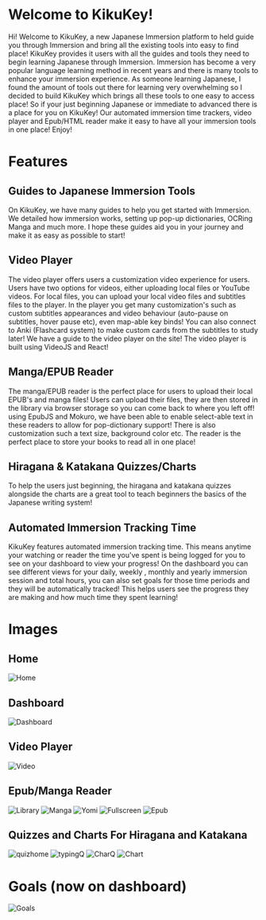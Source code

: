 # Welcome to KikuKey!

Hi! Welcome to KikuKey, a new Japanese Immersion platform to held guide you through Immersion and bring all the existing tools into easy to find place! KikuKey provides it users with all the guides and tools they need to begin learning Japanese through Immersion. Immersion has become a very popular language learning method in recent years and there is many tools to enhance your immersion experience. As someone learning Japanese, I found the amount of tools out there for learning very overwhelming so I decided to build KikuKey which brings all these tools to one easy to access place! So if your just beginning Japanese or immediate to advanced there is a place for you on KikuKey! Our automated immersion time trackers, video player and Epub/HTML reader make it easy to have all your immersion tools in one place! Enjoy!

# Features



## Guides to Japanese Immersion Tools

On KikuKey, we have many guides to help you get started with Immersion. We detailed how immersion works, setting up pop-up dictionaries, OCRing Manga and much more. I hope these guides aid you in your journey and make it as easy as possible to start!

## Video Player

The video player offers users a customization video experience for users. Users have two options for videos, either uploading local files or YouTube videos. For local files, you can upload your local video files and subtitles files to the player. In the player you get many customization's such as custom subtitles appearances and video behaviour (auto-pause on subtitles, hover pause etc), even map-able key binds! You can also connect to Anki (Flashcard system) to make custom cards from the subtitles to study later! We have a guide to the video player on the site! The video player is built using VideoJS and React!

## Manga/EPUB Reader

The manga/EPUB reader is the perfect place for users to upload their local EPUB's and manga files! Users can upload their files, they are then stored in the library via browser storage so you can come back to where you left off! using EpubJS and Mokuro, we have been able to enable select-able text in these readers to allow for pop-dictionary support! There is also customization such a text size, background color etc. The reader is the perfect place to store your books to read all in one place!

## Hiragana & Katakana Quizzes/Charts

To help the users just beginning, the hiragana and katakana quizzes alongside the charts are a great tool to teach beginners the basics of the Japanese writing system! 

## Automated Immersion Tracking Time

KikuKey features automated immersion tracking time. This means anytime your watching or reader the time you've spent is being logged for you to see on your dashboard to view your progress! On the dashboard you can see different views for your daily, weekly , monthly and yearly immersion session and total hours, you can also set goals for those time periods and they will be automatically tracked! This helps users see the progress they are making and how much time they spent learning!

# Images

## Home 
![Home](images/Home.png)

## Dashboard
![Dashboard](images/Dashboard.png)

## Video Player
![Video](images/Video.png)

## Epub/Manga Reader
![Library](images/Library.png)
![Manga](images/Manga.png)
![Yomi](images/YomiManga.png)
![Fullscreen](images/FullScreenManga.png)
![Epub](images/Epub.png)

## Quizzes and Charts For Hiragana and Katakana

![quizhome](images/QuizHome.png)
![typingQ](images/TypingQ.png)
![CharQ](images/CharQ.png)
![Chart](images/Chart.png)

# Goals (now on dashboard)

![Goals](images/Goals.png)
